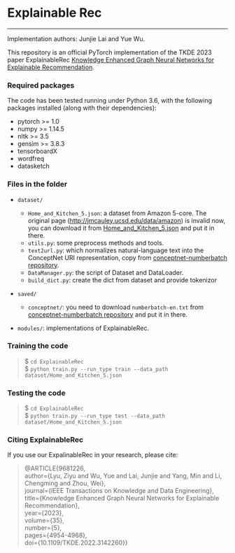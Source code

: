 # Explainable Rec

---
Implementation authors: Junjie Lai and Yue Wu.

This repository is an official PyTorch implementation of the TKDE 2023 paper ExplainableRec [Knowledge Enhanced Graph Neural Networks for Explainable Recommendation](https://ieeexplore.ieee.org/document/9681226).


### Required packages
The code has been tested running under Python 3.6, with the following packages installed (along with their dependencies):
* pytorch >= 1.0
* numpy >= 1.14.5
* nltk >= 3.5
* gensim >= 3.8.3
* tensorboardX
* wordfreq
* datasketch

### Files in the folder
* `dataset/`
    * `Home_and_Kitchen_5.json`: a dataset from Amazon 5-core. The original page (http://jmcauley.ucsd.edu/data/amazon) is invalid now, you can download it from [Home_and_Kitchen_5.json](http://snap.stanford.edu/data/amazon/productGraph/categoryFiles/reviews_Home_and_Kitchen_5.json.gz) and put it in there.
	* `utils.py`: some preprocess methods and tools.
	* `text2url.py`: which normalizes natural-language text into the ConceptNet URI representation, copy from [conceptnet-numberbatch repository](https://github.com/commonsense/conceptnet-numberbatch).
	* `DataManager.py`: the script of Dataset and DataLoader.
	* `build_dict.py`: create the dict from dataset and provide tokenizor

* `saved/`
	* `conceptnet/`: you need to download `numberbatch-en.txt` from [conceptnet-numberbatch repository](https://github.com/commonsense/conceptnet-numberbatch) and put it in there.

* `modules/`: implementations of ExplainableRec.


### Training the code
> $ `cd ExplainableRec` \
> $ `python train.py --run_type train --data_path dataset/Home_and_Kitchen_5.json`

### Testing the code
> $ `cd ExplainableRec` \
> $ `python train.py --run_type test --data_path dataset/Home_and_Kitchen_5.json`


### Citing ExplainableRec
If you use our ExpalinableRec in your research, please cite:
> @ARTICLE{9681226, \
  author={Lyu, Ziyu and Wu, Yue and Lai, Junjie and Yang, Min and Li, Chengming and Zhou, Wei},\
  journal={IEEE Transactions on Knowledge and Data Engineering},\
  title={Knowledge Enhanced Graph Neural Networks for Explainable Recommendation},\
  year={2023},\
  volume={35},\
  number={5},\
  pages={4954-4968},\
  doi={10.1109/TKDE.2022.3142260}}